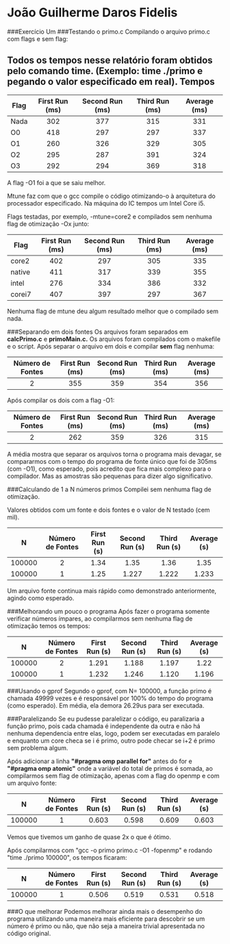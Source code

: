 João Guilherme Daros Fidelis
========================
###Exercício Um
###Testando o primo.c
Compilando o arquivo primo.c com flags e sem flag:

Todos os tempos nesse relatório foram obtidos pelo comando time. (Exemplo: time ./primo e pegando o valor especificado em **real**).
Tempos
----------

Flag   | First Run (ms) | Second Run (ms) | Third Run (ms) | Average (ms)
------ | :------------: | :-------------: | :------------: | :----------:
Nada   |     302        | 377             | 315            | 331
O0   |     418        | 297             | 297            | 337
O1   |     260        | 326             | 329            | 305
O2   |     295        | 287             | 391            | 324
O3   |     292        | 294             | 369            | 318

A flag -O1 foi a que se saiu melhor.

Mtune faz com que o gcc compile o código otimizando-o à arquitetura do processador especificado.
Na máquina do IC tempos um Intel Core i5.

Flags testadas, por exemplo, -mtune=core2 e compilados sem nenhuma flag de otimização -Ox junto:

Flag   | First Run (ms) | Second Run (ms) | Third Run (ms) | Average (ms)
------ | :------------: | :-------------: | :------------: | :----------:
core2   |     402        | 297             | 305            | 335
native   |     411        | 317             | 339           | 355
intel   |     276        | 334             | 386            | 332
corei7   |     407        | 397             | 297            | 367

Nenhuma flag de mtune deu algum resultado melhor que o compilado sem nada.

###Separando em dois fontes
Os arquivos foram separados em **calcPrimo.c** e **primoMain.c.**
Os arquivos foram compilados com o makefile e o script.
Após separar o arquivo em dois e compilar **sem** flag nenhuma:
 
Número de Fontes | First Run (ms) | Second Run (ms) | Third Run (ms) | Average (ms)
 :------------: | :-------------: | :------------: | :----------: | :------:
    2        | 355             | 359            | 354     | 356
  
Após compilar os dois com a flag -O1:

Número de Fontes | First Run (ms) | Second Run (ms) | Third Run (ms) | Average (ms)
 :------------: | :-------------: | :------------: | :----------: | :------:
    2        | 262             | 359            | 326     | 315


A média mostra que separar os arquivos torna o programa mais devagar, se compararmos com o tempo do programa de fonte único que foi de 305ms (com -O1), como esperado, pois acredito que fica mais complexo para o compilador. Mas as amostras são pequenas para dizer algo significativo.

###Calculando de 1 a N números primos
Compilei sem nenhuma flag de otimização.

Valores obtidos com um fonte e dois fontes e o valor de N testado (cem mil).

N   | Número de Fontes | First Run (s) | Second Run (s) | Third Run (s) | Average (s)
------ | :------------: | :-------------: | :------------: | :----------: | :------:
100000   |     2        | 1.34             | 1.35            | 1.36     | 1.35
100000   |     1        | 1.25             | 1.227           | 1.222    | 1.233


Um arquivo fonte continua mais rápido como demonstrado anteriormente, agindo como esperado.

###Melhorando um pouco o programa
Após fazer o programa somente verificar números ímpares, ao compilarmos sem nenhuma flag de otimização temos os tempos:

N   | Número de Fontes | First Run (s) | Second Run (s) | Third Run (s) | Average (s)
------ | :------------: | :-------------: | :------------: | :----------: | :------:
100000   |     2        | 1.291             | 1.188            | 1.197     | 1.22
100000   |     1        | 1.232             | 1.246           | 1.120    | 1.196


###Usando o gprof
Segundo o gprof, com N= 100000, a função primo é chamada 49999 vezes e é responsável por 100% do tempo do programa (como esperado). Em média, ela demora 26.29us para ser executada.

###Paralelizando
Se eu pudesse paralelizar o código, eu paralizaria a função primo, pois cada chamada é independente da outra e não há nenhuma dependencia entre elas, logo, podem ser executadas em paralelo e enquanto um core checa se i é primo, outro pode checar se i+2 é primo sem problema algum.

Após adicionar a linha **"#pragma omp parallel for"** antes do for e **"#pragma omp atomic"** onde a variável do total de primos é somada, ao compilarmos sem flag de otimização, apenas com a flag do openmp e com um arquivo fonte:

N   | Número de Fontes | First Run (s) | Second Run (s) | Third Run (s) | Average (s)
------ | :------------: | :-------------: | :------------: | :----------: | :------:
100000   |     1        | 0.603             | 0.598            | 0.609     | 0.603

Vemos que tivemos um ganho de quase 2x o que é ótimo.

Após compilarmos com "gcc -o primo primo.c -O1 -fopenmp" e rodando "time ./primo 100000", os tempos ficaram:

N   | Número de Fontes | First Run (s) | Second Run (s) | Third Run (s) | Average (s)
------ | :------------: | :-------------: | :------------: | :----------: | :------:
100000   |     1        | 0.506             | 0.519            | 0.531     | 0.518

###O que melhorar
Podemos melhorar ainda mais o desempenho do programa utilizando uma maneira mais eficiente para descobrir se um número é primo ou não, que não seja a maneira trivial apresentada no código original.
